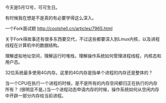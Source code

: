今天是5月12号，可可生日。

有时候我在想是不是真的有必要学得这么深入。

一个Fork面试题 http://coolshell.cn/articles/7965.html

关于Fork得故事还有很多东西要交代，不过这些都要深入到Linux内核，以及进程线程在计算机中的数据结构。

理解虚拟地址空间，理解运行时堆栈，理解操作系统如何管理进程线程，内核态和用户态。

32位系统最多使用4G内存。这里的4G内存是指单个进程的内存还是整体的？

当一个CPU在执行一个进程的时候，是不是所有的内存空间都归正在执行的内存所有？ (很明显不是。)当一个进程动态申请内存的时候，操作系统如何从空闲内存中开辟一部分内存给当前进程。

